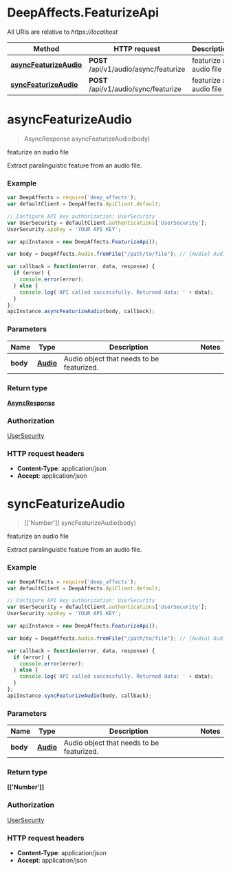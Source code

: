 # DeepAffects.FeaturizeApi

All URIs are relative to *https://localhost*

Method | HTTP request | Description
------------- | ------------- | -------------
[**asyncFeaturizeAudio**](FeaturizeApi.md#asyncFeaturizeAudio) | **POST** /api/v1/audio/async/featurize | featurize an audio file
[**syncFeaturizeAudio**](FeaturizeApi.md#syncFeaturizeAudio) | **POST** /api/v1/audio/sync/featurize | featurize an audio file


<a name="asyncFeaturizeAudio"></a>
# **asyncFeaturizeAudio**
> AsyncResponse asyncFeaturizeAudio(body)

featurize an audio file

Extract paralinguistic feature from an audio file.

### Example
```javascript
var DeepAffects = require('deep_affects');
var defaultClient = DeepAffects.ApiClient.default;

// Configure API key authorization: UserSecurity
var UserSecurity = defaultClient.authentications['UserSecurity'];
UserSecurity.apiKey = 'YOUR API KEY';

var apiInstance = new DeepAffects.FeaturizeApi();

var body = DeepAffects.Audio.fromFile("/path/to/file"); // {Audio} Audio object

var callback = function(error, data, response) {
  if (error) {
    console.error(error);
  } else {
    console.log('API called successfully. Returned data: ' + data);
  }
};
apiInstance.asyncFeaturizeAudio(body, callback);
```

### Parameters

Name | Type | Description  | Notes
------------- | ------------- | ------------- | -------------
 **body** | [**Audio**](Audio.md)| Audio object that needs to be featurized. |

### Return type

[**AsyncResponse**](AsyncResponse.md)

### Authorization

[UserSecurity](../README.md#UserSecurity)

### HTTP request headers

 - **Content-Type**: application/json
 - **Accept**: application/json

<a name="syncFeaturizeAudio"></a>
# **syncFeaturizeAudio**
> [[&#39;Number&#39;]] syncFeaturizeAudio(body)

featurize an audio file

Extract paralinguistic feature from an audio file.

### Example
```javascript
var DeepAffects = require('deep_affects');
var defaultClient = DeepAffects.ApiClient.default;

// Configure API key authorization: UserSecurity
var UserSecurity = defaultClient.authentications['UserSecurity'];
UserSecurity.apiKey = 'YOUR API KEY';

var apiInstance = new DeepAffects.FeaturizeApi();

var body = DeepAffects.Audio.fromFile("/path/to/file"); // {Audio} Audio object

var callback = function(error, data, response) {
  if (error) {
    console.error(error);
  } else {
    console.log('API called successfully. Returned data: ' + data);
  }
};
apiInstance.syncFeaturizeAudio(body, callback);
```

### Parameters

Name | Type | Description  | Notes
------------- | ------------- | ------------- | -------------
 **body** | [**Audio**](Audio.md)| Audio object that needs to be featurized. |

### Return type

**[[&#39;Number&#39;]]**

### Authorization

[UserSecurity](../README.md#UserSecurity)

### HTTP request headers

 - **Content-Type**: application/json
 - **Accept**: application/json
